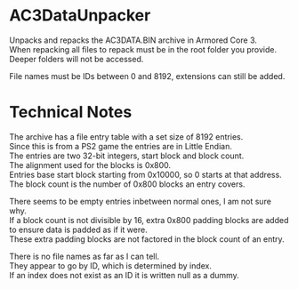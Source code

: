 # AC3DataUnpacker
Unpacks and repacks the AC3DATA.BIN archive in Armored Core 3.  
When repacking all files to repack must be in the root folder you provide.  
Deeper folders will not be accessed.  

File names must be IDs between 0 and 8192, extensions can still be added.  

# Technical Notes
The archive has a file entry table with a set size of 8192 entries.  
Since this is from a PS2 game the entries are in Little Endian.  
The entries are two 32-bit integers, start block and block count.  
The alignment used for the blocks is 0x800.  
Entries base start block starting from 0x10000, so 0 starts at that address.  
The block count is the number of 0x800 blocks an entry covers.  

There seems to be empty entries inbetween normal ones, I am not sure why.  
If a block count is not divisible by 16, extra 0x800 padding blocks are added to ensure data is padded as if it were.  
These extra padding blocks are not factored in the block count of an entry.  

There is no file names as far as I can tell.  
They appear to go by ID, which is determined by index.  
If an index does not exist as an ID it is written null as a dummy.